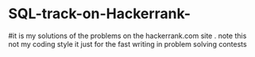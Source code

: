 # SQL-track-on-Hackerrank-
#it is my solutions of the problems on the  hackerrank.com site . note this not my coding style it just for the fast writing in problem solving contests
